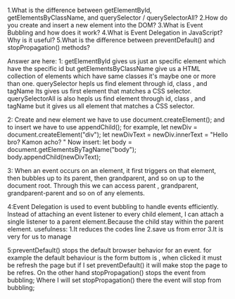 1.What is the difference between getElementById, getElementsByClassName, and querySelector / querySelectorAll?
2.How do you create and insert a new element into the DOM?
3.What is Event Bubbling and how does it work?
4.What is Event Delegation in JavaScript? Why is it useful?
5.What is the difference between preventDefault() and stopPropagation() methods?


Answer are here:
1: getElementById gives us just an specific element which have the specific id but getElementsByClassName give us a HTML collection of elements which have same classes it's maybe one or more than one.
querySelector hepls us find element through id, class , and tagName 
Its gives us first element that matches a CSS selector.
querySelectorAll is also hepls us find element through id, class , and tagName but it gives us all element that matches a CSS selector.

2: Create and new element we have to use document.createElement();
and to insert we have to use appendChild();
for example,
let newDiv = document.createElement("div");
let newDivText = newDiv.innerText = "Hello bro? Kamon acho? "
Now insert:
let body = document.getElementsByTagName("body");
body.appendChild(newDivText);

3: When an event occurs on an element, it first triggers on that element, then bubbles up to its parent, then grandparent, and so on up to the document root.
Through this we can access parent , grandparent, grandparent-parent and so on of any elements.

4:Event Delegation is used to event bubbling to handle events efficiently.       Instead of attaching an event listener to every child element, I can attach a single listener to a parent element.Because the child stay within the parent element. 
usefulness:
1.It reduces the codes line
2.save us from error
3.It is very for us to manage 

5:preventDefault() stops the default browser behavior for an event.
for example the default behaviour is the form buttom is , when clicked it must be refresh the page but if I set preventDefault() it will make stop the page to be refres.
On the other hand stopPropagation() stops the event from bubbling;
Where I will set stopPropagation() there the event will stop from bubbling;
